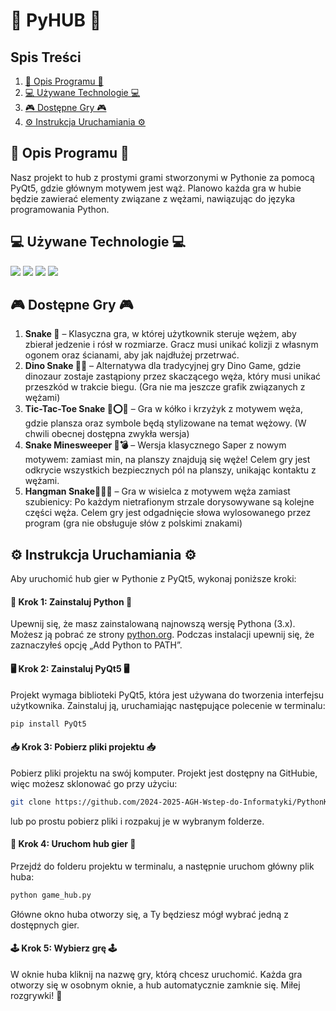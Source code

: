 # 🐍 PyHUB 🐍

## Spis Treści
1. [📝 Opis Programu 📝](#📝-Opis-Programu-📝)
2. [💻 Używane Technologie 💻](#💻-Używane-Technologie-💻)
3. [🎮 Dostępne Gry 🎮](#🎮-Dostępne-Gry-🎮)
4. [⚙️ Instrukcja Uruchamiania ⚙️](#⚙️-Instrukcja-Uruchamiania-⚙️)

## 📝 Opis Programu 📝

Nasz projekt to hub z prostymi grami stworzonymi w Pythonie za pomocą PyQt5, gdzie głównym motywem jest wąż. Planowo każda gra w hubie będzie zawierać elementy związane z wężami, nawiązując do języka programowania Python.

## 💻 Używane Technologie 💻

<p>
  <img src="https://img.shields.io/badge/Python-14354C?style=for-the-badge&logo=python&logoColor=white" />
  <img src="https://img.shields.io/badge/PyQt5-%2523217346.svg?style=for-the-badge&logo=Qt&logoColor=white&color=%233366ff" />
  <img src="https://img.shields.io/badge/PyCharm-000000.svg?&style=for-the-badge&logo=PyCharm&logoColor=white" />
  <img src="https://img.shields.io/badge/Visual_Studio_Code-0078D4?style=for-the-badge&logo=codecrafters&logoColor=white" />
</p>

## 🎮 Dostępne Gry 🎮

1. **Snake 🐍** – Klasyczna gra, w której użytkownik steruje wężem, aby zbierał jedzenie i rósł w rozmiarze. Gracz musi unikać kolizji z własnym ogonem oraz ścianami, aby jak najdłużej przetrwać.
2. **Dino Snake 🦖🐍** – Alternatywa dla tradycyjnej gry Dino Game, gdzie dinozaur zostaje zastąpiony przez skaczącego węża, który musi unikać przeszkód w trakcie biegu. (Gra nie ma jeszcze grafik związanych z wężami)
3. **Tic-Tac-Toe Snake 🐍⭕❌** – Gra w kółko i krzyżyk z motywem węża, gdzie plansza oraz symbole będą stylizowane na temat wężowy. (W chwili obecnej dostępna zwykła wersja)
4. **Snake Minesweeper 🐍💣** – Wersja klasycznego Saper z nowym motywem: zamiast min, na planszy znajdują się węże! Celem gry jest odkrycie wszystkich bezpiecznych pól na planszy, unikając kontaktu z wężami.
5. **Hangman Snake🐍💀🎯** – Gra w wisielca z motywem węża zamiast szubienicy: Po każdym nietrafionym strzale dorysowywane są kolejne części węża. Celem gry jest odgadnięcie słowa wylosowanego przez program (gra nie obsługuje słów z polskimi znakami)

## ⚙️ Instrukcja Uruchamiania ⚙️

Aby uruchomić hub gier w Pythonie z PyQt5, wykonaj poniższe kroki:

#### 🐍 Krok 1: Zainstaluj Python 🐍

Upewnij się, że masz zainstalowaną najnowszą wersję Pythona (3.x). Możesz ją pobrać ze strony [python.org](https://www.python.org/). Podczas instalacji upewnij się, że zaznaczyłeś opcję „Add Python to PATH”.

#### 🖥️ Krok 2: Zainstaluj PyQt5 🖥️

Projekt wymaga biblioteki PyQt5, która jest używana do tworzenia interfejsu użytkownika. Zainstaluj ją, uruchamiając następujące polecenie w terminalu:

```bash
pip install PyQt5
```

#### 📥 Krok 3: Pobierz pliki projektu 📥

Pobierz pliki projektu na swój komputer. Projekt jest dostępny na GitHubie, więc możesz sklonować go przy użyciu:

```bash
git clone https://github.com/2024-2025-AGH-Wstep-do-Informatyki/PythonKrakowski.git
```

lub po prostu pobierz pliki i rozpakuj je w wybranym folderze.

#### 🚀 Krok 4: Uruchom hub gier 🚀

Przejdź do folderu projektu w terminalu, a następnie uruchom główny plik huba:

```bash
python game_hub.py
```

Główne okno huba otworzy się, a Ty będziesz mógł wybrać jedną z dostępnych gier.

#### 🕹️ Krok 5: Wybierz grę 🕹️

W oknie huba kliknij na nazwę gry, którą chcesz uruchomić. Każda gra otworzy się w osobnym oknie, a hub automatycznie zamknie się. Miłej rozgrywki! 🎉
